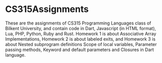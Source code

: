 # CS315Assignments
These are the assignments of CS315 Programming Languages class of Bilkent University, and contain code in Dart, Javascript (in HTML format), Lua, PHP, Python, Ruby and Rust. Homework 1 is about Associative Array Implementations, Homework 2 is about labeled exits, and Homework 3 is about Nested subprogram definitions
Scope of local variables, Parameter passing methods, Keyword and default parameters and Closures in Dart language.
